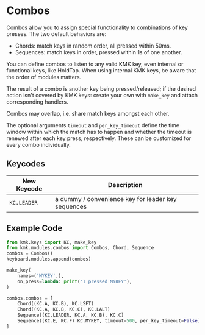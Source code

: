 # Combos
Combos allow you to assign special functionality to combinations of key presses.
The two default behaviors are:
* Chords: match keys in random order, all pressed within 50ms.
* Sequences: match keys in order, pressed within 1s of one another.

You can define combos to listen to any valid KMK key, even internal or
functional keys, like HoldTap. When using internal KMK keys, be aware that the
order of modules matters.

The result of a combo is another key being pressed/released; if the desired
action isn't covered by KMK keys: create your own with `make_key` and attach
corresponding handlers.

Combos may overlap, i.e. share match keys amongst each other.

The optional arguments `timeout` and `per_key_timeout` define the time window
within which the match has to happen and whether the timeout is renewed after
each key press, respectively. These can be customized for every combo
individually.

## Keycodes
|New Keycode |Description                                         |
|------------|----------------------------------------------------|
|`KC.LEADER` | a dummy / convenience key for leader key sequences |

## Example Code
```python
from kmk.keys import KC, make_key
from kmk.modules.combos import Combos, Chord, Sequence
combos = Combos()
keyboard.modules.append(combos)

make_key(
    names=('MYKEY',),
    on_press=lambda: print('I pressed MYKEY'),
)

combos.combos = [
    Chord((KC.A, KC.B), KC.LSFT)
    Chord((KC.A, KC.B, KC.C), KC.LALT)
    Sequence((KC.LEADER, KC.A, KC.B), KC.C)
    Sequence((KC.E, KC.F) KC.MYKEY, timeout=500, per_key_timeout=False)
]
```
